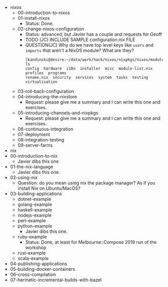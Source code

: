 - nixos
  - 00-introduction-to-nixos
  - 01-install-nixos
      - Status: Done.
  - 02-change-nixos-configuration
      - Status: advanced, but Javier has a couple and requests for Geoff
      - TODO (JC) INCLUDE SAMPLE configuration.nix FILE
      - QUESTION(JC) Why do we have top level keys like `users` and `imports` that aren't a NixOS module? What are they?
        ```
        [kandinski@desire:~/data/work/hack/nixos/nixpkgs/nixos/modules]$ ls
        config  hardware  i18n  installer  misc  module-list.nix  profiles  programs
        rename.nix  security  services  system  tasks  testing  virtualisation
        ```
  - 03-roll-back-configuration
  - 04-introducing-the-nixstore
    - Request: please give me a summary and I can write this one and exercises.
  - 05-introducing-channels-and-nixpkgs
    - Request: please give me a summary and I can write this one and exercises.
  - 06-continuous-integration
  - 07-deployment
  - 08-integration-testing
  - 09-server-farms
- nix
 - 00-introduction-to-nix
     - Javier dibs this one
 - 01-the-nix-language
     - Javier dibs this one.
 - 02-using-nix
     - Question: do you mean using nix the package manager? As if you install Nix on Ubuntu/MacOS?
 - 03-building-applications
   - dotnet-example
   - golang-example
   - haskell-example
   - nodejs-example
   - perl-example
   - python-example
     - Javier dibs this one.
   - ruby-example
     - Status: Done, at least for Melbourne::Compose 2019 run of the workshop
   - rust-example
   - scala-example
 - 04-publishing-applications
 - 05-building-docker-containers
 - 06-cross-compilation
 - 07-hermetic-incremental-builds-with-bazel
